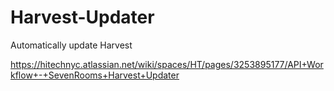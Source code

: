 # Harvest-Updater
Automatically update Harvest

https://hitechnyc.atlassian.net/wiki/spaces/HT/pages/3253895177/API+Workflow+-+SevenRooms+Harvest+Updater


